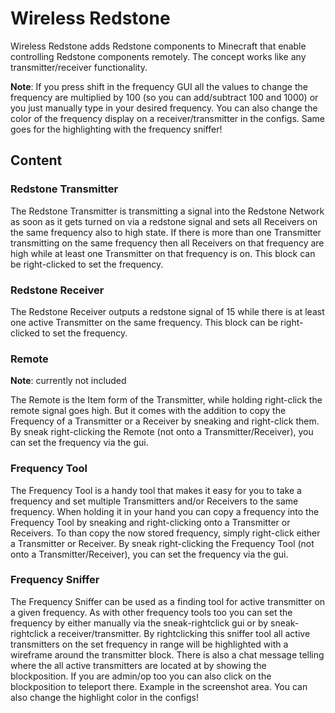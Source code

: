 # Wireless Redstone

Wireless Redstone adds Redstone components to Minecraft that enable controlling Redstone components remotely.
The concept works like any transmitter/receiver functionality.

**Note**: If you press shift in the frequency GUI all the values to change the frequency are multiplied by 100 (so you can add/subtract 100 and 1000) or you just manually type in your desired frequency.
You can also change the color of the frequency display on a receiver/transmitter in the configs.
Same goes for the highlighting with the frequency sniffer!

## Content

### Redstone Transmitter

The Redstone Transmitter is transmitting a signal into the Redstone Network as soon as it gets turned on via a redstone signal and sets all Receivers on the same frequency also to high state.
If there is more than one Transmitter transmitting on the same frequency then all Receivers on that frequency are high while at least one Transmitter on that frequency is on.
This block can be right-clicked to set the frequency.

### Redstone Receiver

The Redstone Receiver outputs a redstone signal of 15 while there is at least one active Transmitter on the same frequency.
This block can be right-clicked to set the frequency.

### Remote

**Note**: currently not included

The Remote is the Item form of the Transmitter, while holding right-click the remote signal goes high.
But it comes with the addition to copy the Frequency of a Transmitter or a Receiver by sneaking and right-click them.
By sneak right-clicking the Remote (not onto a Transmitter/Receiver), you can set the frequency via the gui.

### Frequency Tool

The Frequency Tool is a handy tool that makes it easy for you to take a frequency and set multiple Transmitters and/or Receivers to the same frequency.
When holding it in your hand you can copy a frequency into the Frequency Tool by sneaking and right-clicking onto a Transmitter or Receivers.
To than copy the now stored frequency, simply right-click either a Transmitter or Receiver.
By sneak right-clicking the Frequency Tool (not onto a Transmitter/Receiver), you can set the frequency via the gui.

### Frequency Sniffer

The Frequency Sniffer can be used as a finding tool for active transmitter on a given frequency.
As with other frequency tools too you can set the frequency by either manually via the sneak-rightclick gui or by sneak-rightclick a receiver/transmitter.
By rightclicking this sniffer tool all active transmitters on the set frequency in range will be highlighted with a wireframe around the transmitter block.
There is also a chat message telling where the all active transmitters are located at by showing the blockposition.
If you are admin/op too you can also click on the blockposition to teleport there. Example in the screenshot area.
You can also change the highlight color in the configs!
